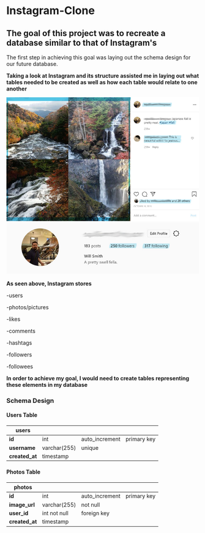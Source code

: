 # Instagram-Clone

## The goal of this project was to recreate a database similar to that of Instagram's 

The first step in achieving this goal was laying out the schema design for our future database.

**Taking a look at Instagram and its structure assisted me in laying out what tables needed to be created as well as how each table would relate to one another**


![](Images/Image%20Section.jpg)
![](Images/User%20Section.jpg)



**As seen above, Instagram stores**


-users

-photos/pictures

-likes

-comments

-hashtags

-followers

-followees


**In order to achieve my goal, I would need to create tables representing these elements in my database**




### **Schema Design**



#### **Users Table**

**users** |     |            |     |
----------|-----|------------|-----|
  **id**      | int | auto_increment | primary key
  **username** | varchar(255) | unique
  **created_at** | timestamp | 
 

#### **Photos Table**

**photos** |      |       |             |
-----------|------|-------|-------------|
**id** | int | auto_increment | primary key | 
**image_url** | varchar(255) | not null |
**user_id** | int not null | foreign key |
**created_at** | timestamp |
